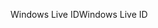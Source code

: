 <span data-ttu-id="7824b-101">Windows Live ID</span><span class="sxs-lookup"><span data-stu-id="7824b-101">Windows Live ID</span></span>